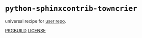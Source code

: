 # `python-sphinxcontrib-towncrier`

universal recipe for [user repo](../themartiancompany/ur).

[PKGBUILD](PKGBUILD)
[LICENSE](COPYING)
